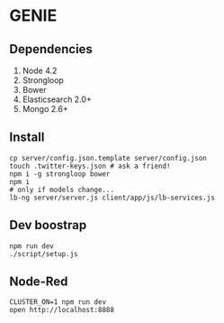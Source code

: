 # GENIE

## Dependencies

1. Node 4.2
1. Strongloop
1. Bower
1. Elasticsearch 2.0+
1. Mongo 2.6+

## Install

```
cp server/config.json.template server/config.json
touch .twitter-keys.json # ask a friend!
npm i -g strongloop bower
npm i
# only if models change...
lb-ng server/server.js client/app/js/lb-services.js
```

## Dev boostrap

```
npm run dev
./script/setup.js
```

## Node-Red

```
CLUSTER_ON=1 npm run dev
open http://localhost:8888
```
